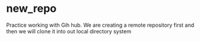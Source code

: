 # new_repo
Practice working with Gih hub.
We are creating a remote repository first and then we will clone it into out local directory system
